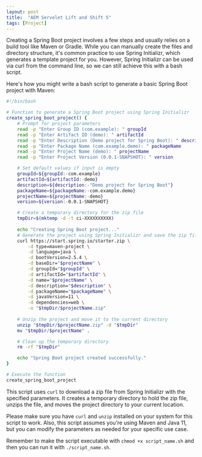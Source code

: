 ```yaml
---
layout: post
title:  "AEM Servelet Lift and Shift 5"
tags: [Project]
---
```


Creating a Spring Boot project involves a few steps and usually relies on a build tool like Maven or Gradle. While you can manually create the files and directory structure, it's common practice to use Spring Initializr, which generates a template project for you. However, Spring Initializr can be used via curl from the command line, so we can still achieve this with a bash script.

Here's how you might write a bash script to generate a basic Spring Boot project with Maven:

```bash
#!/bin/bash

# Function to generate a Spring Boot project using Spring Initializr
create_spring_boot_project() {
    # Prompt for project parameters
    read -p "Enter Group ID (com.example): " groupId
    read -p "Enter Artifact ID (demo): " artifactId
    read -p "Enter Description (Demo project for Spring Boot): " description
    read -p "Enter Package Name (com.example.demo): " packageName
    read -p "Enter Project Name (demo): " projectName
    read -p "Enter Project Version (0.0.1-SNAPSHOT): " version

    # Set default values if input is empty
    groupId=${groupId:-com.example}
    artifactId=${artifactId:-demo}
    description=${description:-"Demo project for Spring Boot"}
    packageName=${packageName:-com.example.demo}
    projectName=${projectName:-demo}
    version=${version:-0.0.1-SNAPSHOT}

    # Create a temporary directory for the zip file
    tmpDir=$(mktemp -d -t ci-XXXXXXXXXX)
    
    echo "Creating Spring Boot project..."
    # Generate the project using Spring Initializr and save the zip file
    curl https://start.spring.io/starter.zip \
        -d type=maven-project \
        -d language=java \
        -d bootVersion=2.5.4 \
        -d baseDir="$projectName" \
        -d groupId="$groupId" \
        -d artifactId="$artifactId" \
        -d name="$projectName" \
        -d description="$description" \
        -d packageName="$packageName" \
        -d javaVersion=11 \
        -d dependencies=web \
        -o "$tmpDir/$projectName.zip"
    
    # Unzip the project and move it to the current directory
    unzip "$tmpDir/$projectName.zip" -d "$tmpDir"
    mv "$tmpDir/$projectName" .

    # Clean up the temporary directory
    rm -rf "$tmpDir"

    echo "Spring Boot project created successfully."
}

# Execute the function
create_spring_boot_project
```

This script uses `curl` to download a zip file from Spring Initializr with the specified parameters. It creates a temporary directory to hold the zip file, unzips the file, and moves the project directory to your current location. 

Please make sure you have `curl` and `unzip` installed on your system for this script to work. Also, this script assumes you're using Maven and Java 11, but you can modify the parameters as needed for your specific use case.

Remember to make the script executable with `chmod +x script_name.sh` and then you can run it with `./script_name.sh`.